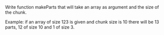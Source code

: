 Write function makeParts that will take an array as argument and the size of the chunk.

Example: if an array of size 123 is given and chunk size is 10 there will be 13 parts, 12 of size 10 and 1 of size 3.